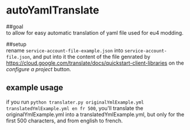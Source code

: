 # autoYamlTranslate
##goal  
to allow for easy automatic translation of yaml file used for eu4 modding.

##setup  
rename `service-account-file-example.json` into `service-account-file.json`, and put into it
the content of the file genrated by https://cloud.google.com/translate/docs/quickstart-client-libraries on the
 *configure a project* button.

## example usage
if you run `python translater.py originalYmlExample.yml translatedYmlExample.yml en fr 500`, you'll translate the
originalYmlExample.yml into a translatedYmlExample.yml, but only for the first 500 characters, and from english to french.
 